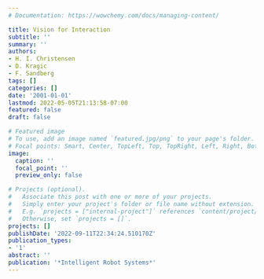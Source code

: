 ```yaml
---
# Documentation: https://wowchemy.com/docs/managing-content/

title: Vision for Interaction
subtitle: ''
summary: ''
authors:
- H. I. Christensen
- D. Kragic
- F. Sandberg
tags: []
categories: []
date: '2001-01-01'
lastmod: 2022-05-05T21:13:58-07:00
featured: false
draft: false

# Featured image
# To use, add an image named `featured.jpg/png` to your page's folder.
# Focal points: Smart, Center, TopLeft, Top, TopRight, Left, Right, BottomLeft, Bottom, BottomRight.
image:
  caption: ''
  focal_point: ''
  preview_only: false

# Projects (optional).
#   Associate this post with one or more of your projects.
#   Simply enter your project's folder or file name without extension.
#   E.g. `projects = ["internal-project"]` references `content/project/deep-learning/index.md`.
#   Otherwise, set `projects = []`.
projects: []
publishDate: '2022-09-11T22:34:24.510170Z'
publication_types:
- '1'
abstract: ''
publication: '*Intelligent Robot Systems*'
---
```

